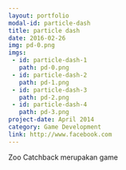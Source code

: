 ```yaml
---
layout: portfolio
modal-id: particle-dash
title: particle dash
date: 2016-02-26
img: pd-0.png
imgs:
 - id: particle-dash-1
   path: pd-0.png
 - id: particle-dash-2
   path: pd-1.png
 - id: particle-dash-3
   path: pd-2.png
 - id: particle-dash-4
   path: pd-3.png
project-date: April 2014
category: Game Development
link: http://www.facebook.com
---
```

Zoo Catchback merupakan game